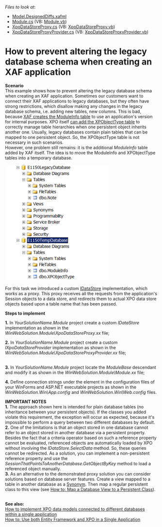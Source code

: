<!-- default file list -->
*Files to look at*:

* [Model.DesignedDiffs.xafml](./CS/WinWebSolution.Module/Model.DesignedDiffs.xafml)
* [Module.cs](./CS/WinWebSolution.Module/Module.cs) (VB: [Module.vb](./VB/WinWebSolution.Module/Module.vb))
* [XpoDataStoreProxy.cs](./CS/WinWebSolution.Module/XpoDataStoreProxy.cs) (VB: [XpoDataStoreProxy.vb](./VB/WinWebSolution.Module/XpoDataStoreProxy.vb))
* [XpoDataStoreProxyProvider.cs](./CS/WinWebSolution.Module/XpoDataStoreProxyProvider.cs) (VB: [XpoDataStoreProxyProvider.vb](./VB/WinWebSolution.Module/XpoDataStoreProxyProvider.vb))
<!-- default file list end -->
# How to prevent altering the legacy database schema when creating an XAF application


<p><strong>Scenario</strong><br> This example shows how to prevent altering the legacy database schema when creating an XAF application. Sometimes our customers want to connect their XAF applications to legacy databases, but they often have strong restrictions, which disallow making any changes in the legacy database schema, i.e. adding new tables, new columns. This is bad, because <a href="https://documentation.devexpress.com/#Xaf/CustomDocument3070">XAF creates the ModuleInfo table</a> to use an application's version for internal purposes. XPO itself <a href="http://documentation.devexpress.com/#XPO/CustomDocument2632"><u>can add the XPObjectType table</u></a> to correctly manage table hierarchies when one persistent object inherits another one. Usually, legacy databases contain plain tables that can be mapped to one persistent object. So, the XPObjectType table is not necessary in such scenarios. <br> However, one problem still remains: it is the additional <em>ModuleInfo</em> table added by XAF itself. The idea is to move the ModuleInfo and XPObjectType tables into a temporary database.</p>
<p><img src="https://raw.githubusercontent.com/DevExpress-Examples/how-to-prevent-altering-the-legacy-database-schema-when-creating-an-xaf-application-e1150/15.2.4+/media/d3ec394f-faf6-42fc-aff8-e11f6aaa58f2.png"></p>
<p>For this task we introduced a custom <a href="https://documentation.devexpress.com/CoreLibraries/DevExpress.Xpo.DB.IDataStore.class"><u>IDataStore</u></a> implementation, which works as a proxy. This proxy receives all the requests from the application's Session objects to a data store, and redirects them to actual XPO data store objects based upon a table name that has been passed.</p>
<p><strong>Steps to implement</strong></p>
<p><strong>1.</strong> In <em>YourSolutionName.Module</em> project create a custom <em>IDataStore</em> implementation as shown in the <em>WinWebSolution.Module\XpoDataStoreProxy.xx</em> file;</p>
<p><strong>2.</strong> In <em>YourSolutionName.Module</em> project create a custom <em>IXpoDataStoreProvider </em>implementation as shown in the <em>WinWebSolution.Module\XpoDataStoreProxyProvider.xx</em> file;</p>
<p><strong><br> 3.</strong> In <em>YourSolutionName.Module</em> project locate the <em>ModuleBase </em>descendant and modify it as shown in the <em>WinWebSolution.Module\Module.xx</em> file;</p>
<p><strong>4.</strong> Define connection strings under the <em><connectionStrings></em> element in the configuration files of your WinForms and ASP.NET executable projects as shown in the <em>WinWebSolution.Win\App.config</em> and <em>WinWebSolution.Win\Web.config</em> files.</p>
<p><strong>IMPORTANT NOTES</strong><br> <strong>1.</strong> The approach shown here is intended for plain database tables (no inheritance between your persistent objects). If the classes you added violate this requirement, the exception will occur as expected, because it's impossible to perform a query between two different databases by default. <br> <strong>2.</strong> One of the limitations is that an object stored in one database cannot refer to an object stored in another database via a persistent property. Besides the fact that a criteria operator based on such a reference property cannot be evaluated, referenced objects are automatically loaded by XPO without involving the <em>IDataStore.SelectData</em> method. So, these queries cannot be redirected. As a solution, you can implement a non-persistent reference property and use the <em>SessionThatPointsToAnotherDatabase.GetObjectByKey</em> method to load a referenced object manually.<br> <strong>3.</strong> As an alternative to the demonstrated proxy solution you can consider solutions based on database server features. Create a view mapped to a table in another database as a <a href="https://docs.microsoft.com/en-us/sql/relational-databases/synonyms/synonyms-database-engine">Synonym</a>. Then map a regular persistent class to this view (see <a href="https://documentation.devexpress.com/#Xaf/CustomDocument3281"><u>How to: Map a Database View to a Persistent Class</u></a>).<br><br></p>
<p><strong>See also:</strong> <br> <a href="https://www.devexpress.com/Support/Center/p/E4896">How to implement XPO data models connected to different databases within a single application</a><u><br> </u><a href="http://documentation.devexpress.com/#Xaf/CustomDocument3476"><u>How to: Use both Entity Framework and XPO in a Single Application</u></a></p>

<br/>


